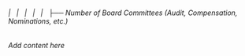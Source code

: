 ###### |   |   |   |   |   ├── Number of Board Committees (Audit, Compensation, Nominations, etc.)

*Add content here*